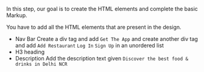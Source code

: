 In this step, our goal is to create the HTML elements and complete the basic Markup. 

You have to add all the HTML elements that are present in the design. 

- Nav Bar
    Create a div tag and add ```Get The App``` and create another div tag and add ```Add Restaurant``` ```Log In``` ```Sign Up``` in an unordered list
- H3 heading 
- Description 
    Add the description text given 
    ```Discover the best food & drinks in Delhi NCR```